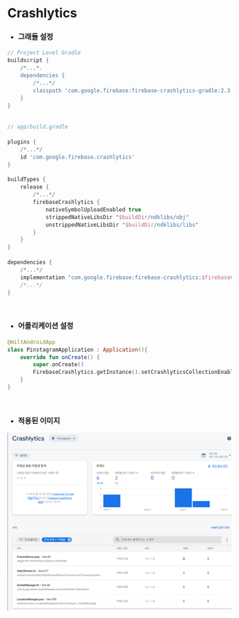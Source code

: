 # Crashlytics

- ### 그래들 설정

```groovy
// Project Level Gradle 
buildscript {
    /*...*.
    dependencies {
        /*...*/
        classpath 'com.google.firebase:firebase-crashlytics-gradle:2.3.0'
    }
}

```


```groovy

// app/build.gradle

plugins {
    /*...*/
    id 'com.google.firebase.crashlytics'
}

buildTypes {
    release {
        /*...*/
        firebaseCrashlytics {
            nativeSymbolUploadEnabled true
            strippedNativeLibsDir "$buildDir/ndklibs/obj"
            unstrippedNativeLibsDir "$buildDir/ndklibs/libs"
        }
    }
}

dependencies {
    /*...*/
    implementation "com.google.firebase:firebase-crashlytics:$firebaseCrashlyticsVersion"
    /*...*/
}
```

<br>

- ### 어플리케이션 설정 

```kotlin
@HiltAndroidApp
class PinstagramApplication : Application(){
    override fun onCreate() {
        super.onCreate()
        FirebaseCrashlytics.getInstance().setCrashlyticsCollectionEnabled(true)
    }
}
```

<br>

- ### 적용된 이미지 

![이미지](https://github.com/banziha104/pinstagram_android/blob/master/markdown/images/crashlytics.png)